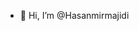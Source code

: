 - 👋 Hi, I’m @Hasanmirmajidi


<!---
Hasanmirmajidi/Hasanmirmajidi is a ✨ special ✨ repository because its `README.md` (this file) appears on your GitHub profile.
You can click the Preview link to take a look at your changes.
--->
